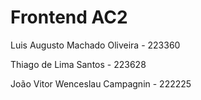 # Frontend AC2
<p>Luis Augusto Machado Oliveira - 223360</p>
<p>Thiago de Lima Santos - 223628</p>
<p>João Vitor Wenceslau Campagnin - 222225 </p>
